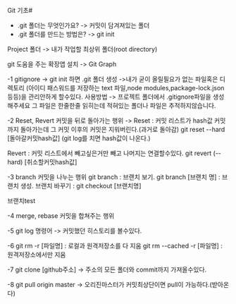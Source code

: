 Git 기초#

- .git 폴더는 무엇인가요?
->  커밋이 담겨져있는 폴더
- .git 폴더를 만드는 방법은?
-> git init

Project 폴더 -> 내가 작업할 최상위 폴더(root directory)

git 도움을 주는 확장앱 설치
-> Git Graph

-1 gitignore -> git init 하면 .git 폴더 생성
->내가 굳이 올릴필요가 없는 파일혹은 디렉토리 (아이디 패스워드를 저장하는 text 파일,node modules,package-lock.json 등등)을
관리안하게 할수있다.
사용방법 ->
프로젝트 폴더에서 
.gitignore파일을 생성해주세요
그 파일은 한줄한줄 읽히는데
적혀있는 폴더나 파일은 추적하지않습니다.

-2 Reset, Revert 커밋을 뒤로 돌아가는 행위
->
Reset : 커밋 리스트가 hash값 커밋까지 돌아가는데 그 커밋
이후의 커밋은 지워버린다.(과거로 돌아감)
git reset --hard [돌아갈커밋hash값]
(git log를 치면 hash값이 나온다.)

Revert : 커밋 리스트에서 빼고싶은거만 빼고 나머지는 연결할수있다.
git revert (--hard) [취소할커밋hash값]

-3 branch  커밋을 나누는 행위
git branch : 브랜치 보기.
git branch [브랜치 명] : 브랜치 생성.
브랜치 바꾸기 : git checkout [브랜치명]

브랜치test

-4 merge, rebase 커밋을 합쳐주는 행위

-5 git log 명령어 
-> 커밋했던 히스토리를 볼수있다.

-6 git rm -r [파일명] : 로컬과 원격저장소를 다 지움
   git rm --cached -r [파일명] : 원격저장소에서만 지움

-7 git clone [github주소]
-> 주소의 모든 폴더와 commit까지 가져올수있다.

-8 git pull origin master ->
오리진마스터가 커밋최상단이면 pull이 가능하다.(받아온다)
